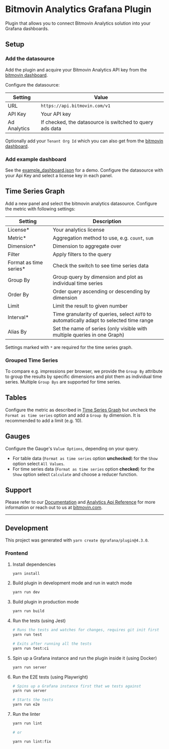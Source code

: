 # Bitmovin Analytics Grafana Plugin

Plugin that allows you to connect Bitmovin Analytics solution into your Grafana dashboards.

## Setup

### Add the datasource

Add the plugin and acquire your Bitmovin Analytics API key from the [bitmovin dashboard](https://dashboard.bitmovin.com/account).

Configure the datasource:

| Setting      | Value                                                    |
|--------------|----------------------------------------------------------|
| URL          | `https://api.bitmovin.com/v1`                            |
| API Key      | Your API key                                             |
| Ad Analytics | If checked, the datasource is switched to query ads data |

Optionally add your `Tenant Org Id` which you can also get from the [bitmovin dashboard](https://dashboard.bitmovin.com).

### Add example dashboard

See the [example_dashboard.json](example_dashboard.json) for a demo. Configure the datasource with your Api Key and select a license key in each panel.

## Time Series Graph

Add a new panel and select the bitmovin analytics datasource.
Configure the metric with following settings:

| Setting                | Description                                                                              |
|------------------------|------------------------------------------------------------------------------------------|
| License*               | Your analytics license                                                                   |
| Metric*                | Aggregation method to use, e.g. `count`, `sum`                                           |
| Dimension*             | Dimension to aggregate over                                                              |
| Filter                 | Apply filters to the query                                                               |
| Format as time series* | Check the switch to see time series data                                                 |
| Group By               | Group query by dimension and plot as individual time series                              |
| Order By               | Order query ascending or descending by dimension                                         |
| Limit                  | Limit the result to given number                                                         |
| Interval*              | Time granularity of queries, select `AUTO` to automatically adapt to selected time range |
| Alias By               | Set the name of series (only visible with multiple queries in one Graph)                 |

Settings marked with `*` are required for the time series graph.

### Grouped Time Series

To compare e.g. impressions per browser, we provide the `Group By` attribute to group the results by specific dimensions and plot them as individual time series. Multiple `Group Bys` are supported for time series.

## Tables

Configure the metric as described in [Time Series Graph](#time-series-graph) but uncheck the `Format as time series` option and add a `Group By` dimension. It is recommended to add a limit (e.g. 10).

## Gauges

Configure the Gauge's `Value Options`, depending on your query. 

- For table data (`Format as time series` option **unchecked**) for the `Show` option select `All Values`.
- For time series data (`Format as time series` option **checked**) for the `Show` option select `Calculate` and choose a reducer function.

## Support

Please refer to our [Documentation](https://developer.bitmovin.com/playback/docs/integrating-bitmovin-analytics-with-grafana) and [Analytics Api Reference](https://developer.bitmovin.com/playback/reference/overview) for more information or reach out to us at [bitmovin.com](https://bitmovin.com/contact-bitmovin/).

-----

## Development

This project was generated with `yarn create @grafana/plugin@4.3.0`.

### Frontend

1. Install dependencies

   ```bash
   yarn install
   ```

2. Build plugin in development mode and run in watch mode

   ```bash
   yarn run dev
   ```

3. Build plugin in production mode

   ```bash
   yarn run build
   ```

4. Run the tests (using Jest)

   ```bash
   # Runs the tests and watches for changes, requires git init first
   yarn run test

   # Exits after running all the tests
   yarn run test:ci
   ```

5. Spin up a Grafana instance and run the plugin inside it (using Docker)

   ```bash
   yarn run server
   ```

6. Run the E2E tests (using Playwright)

   ```bash
   # Spins up a Grafana instance first that we tests against
   yarn run server

   # Starts the tests
   yarn run e2e
   ```

7. Run the linter

   ```bash
   yarn run lint

   # or

   yarn run lint:fix
   ```
